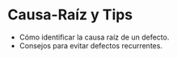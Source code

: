 # Causa-Raíz y Tips

- Cómo identificar la causa raíz de un defecto.
- Consejos para evitar defectos recurrentes.
